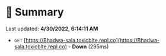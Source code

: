 # 📖 Summary
Last updated: **4/30/2022, 6:14:11 AM**

- `GET` [https://Bhadwa-sala.toxicblte.repl.co](https://Bhadwa-sala.toxicblte.repl.co) - **Down** (295ms)
